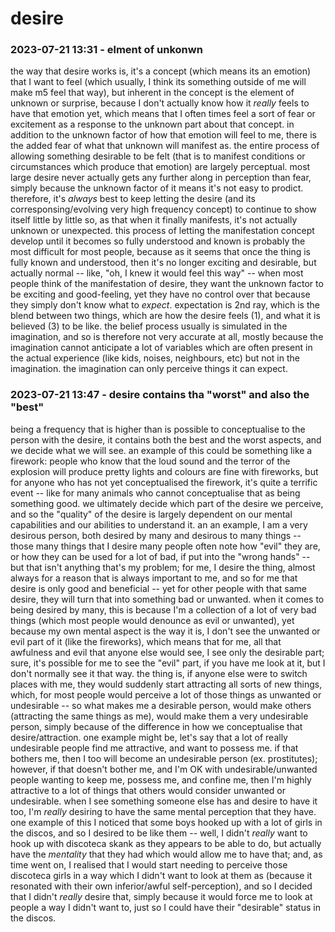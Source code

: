 # desire

### 2023-07-21 13:31 - elment of unkonwn

the way that desire works is, it's a concept (which means its an emotion) that I want to feel (which usually, I think its something outside of me will make m5 feel that way), but inherent in the concept is the element of unknown or surprise, because I don't actually know how it *really* feels to have that emotion yet, which means that I often times feel a sort of fear or excitement as a response to the unknown part about that concept.
  in addition to the unknown factor of how that emotion will feel to me, there is the added fear of what that unknown will manifest as.
the entire process of allowing something desirable to be felt (that is to manifest conditions or circumstances which produce that emotion) are largely perceptual. most large desire never actually gets any further along in perception than fear, simply because the unknown factor of it means it's not easy to prodict. therefore, it's *always* best to keep letting the desire (and its corresponsing/evolving very high frequency concept) to continue to show itself little by little so, as that when it finally manifests, it's not actually unknown or unexpected.
  this process of letting the manifestation concept develop until it becomes so fully understood and known is probably the most difficult for most people, because as it seems that once the thing is fully known and understood, then it's no longer exciting and desirable, but actually normal -- like, "oh, I knew it would feel this way" -- when most people think of the manifestation of desire, they want the unknown factor to be exciting and good-feeling, yet they have no control over that because they simply don't know what to *expect*.
    expectation is 2nd ray, which is the blend between two things, which are how the desire feels (1), and what it is believed (3) to be like. the belief process usually is simulated in the imagination, and so is therefore not very accurate at all, mostly because the imagination cannot anticipate a lot of variables which are often present in the actual experience (like kids, noises, neighbours, etc) but not in the imagination. the imagination can only perceive things it can expect.

### 2023-07-21 13:47 - desire contains tha "worst" and also the "best"

being a frequency that is higher than is possible to conceptualise to the person with the desire, it contains both the best and the worst aspects, and we decide what we will see.
  an example of this could be something like a firework: people who know that the loud sound and the terror of the explosion will produce pretty lights and colours are fine with fireworks, but for anyone who has not yet conceptualised the firework, it's quite a terrific event -- like for many animals who cannot conceptualise that as being something good.
we ultimately decide which part of the desire we perceive, and so the "quality" of the desire is largely dependent on our mental capabilities and our abilities to understand it.
  an an example, I am a very desirous person, both desired by many and desirous to many things -- those many things that I desire many people often note how "evil" they are, or how they can be used for a lot of bad, if put into the "wrong hands" -- but that isn't anything that's my problem; for me, I desire the thing, almost always for a reason that is always important to me, and so for me that desire is only good and beneficial -- yet for other people with that same desire, they will turn that into something bad or unwanted.
  when it comes to being desired by many, this is because I'm a collection of a lot of very bad things (which most people would denounce as evil or unwanted), yet because my own mental aspect is the way it is, I don't see the unwanted or evil part of it (like the fireworks), which means that for me, all that awfulness and evil that anyone else would see, I see only the desirable part; sure, it's possible for me to see the "evil" part, if you have me look at it, but I don't normally see it that way.
    the thing is, if anyone else were to switch places with me, they would suddenly start attracting all sorts of new things, which, for most people would perceive a lot of those things as unwanted or undesirable -- so what makes me a desirable person, would make others (attracting the same things as me), would make them a very undesirable person, simply because of the difference in how we conceptualise that desire/attraction.
      one example might be, let's say that a lot of really undesirable people find me attractive, and want to possess me. if that bothers me, then I too will become an undesirable person (ex. prostitutes); however, if that doesn't bother me, and I'm OK with undesirable/unwanted people wanting to keep me, possess me, and confine me, then I'm highly attractive to a lot of things that others would consider unwanted or undesirable.
when I see something someone else has and desire to have it too, I'm *really* desiring to have the same mental perception that they have.
  one example of this I noticed that some boys hooked up with a lot of girls in the discos, and so I desired to be like them -- well, I didn't *really* want to hook up with discoteca skank as they appears to be able to do, but actually have the *mentality* that they had which would allow me to have that; and, as time went on, I realised that I would start needing to perceive those discoteca girls in a way which I didn't want to look at them as (because it resonated with their own inferior/awful self-perception), and so I decided that I didn't *really* desire that, simply because it would force me to look at people a way I didn't want to, just so I could have their "desirable" status in the discos.
